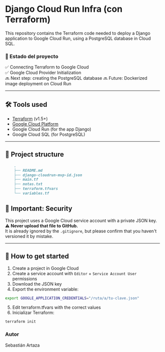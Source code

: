 # Django Cloud Run Infra (con Terraform)

This repository contains the Terraform code needed to deploy a Django application to Google Cloud Run, using a PostgreSQL database in Cloud SQL.

### 🚀 Estado del proyecto

✅ Connecting Terraform to Google Cloud  
✅ Google Cloud Provider Initialization  
🔜 Next step: creating the PostgreSQL database
🔜 Future: Dockerized image deployment on Cloud Run

---

## 🛠️ Tools used

- [Terraform](https://www.terraform.io/) (v1.5+)
- [Google Cloud Platform](https://cloud.google.com/)
- Google Cloud Run (for the app Django)
- Google Cloud SQL (for PostgreSQL)

---

## 📂 Project structure

```markdown
    .
    ├── README.md
    ├── django-cloudrun-mvp-id.json
    ├── main.tf
    ├── notas.txt
    ├── terraform.tfvars
    └── variables.tf
```

## 🔐 Important: Security

This project uses a Google Cloud service account with a private JSON key.
⚠️ **Never upload that file to GitHub.**  
It is already ignored by the `.gitignore`, but please confirm that you haven't versioned it by mistake.

---

## 🧪 How to get started

1. Create a project in Google Cloud
2. Create a service account with `Editor` + `Service Account User` permissions
3. Download the JSON key
4. Export the environment variable:

```bash
export GOOGLE_APPLICATION_CREDENTIALS="/ruta/a/tu-clave.json"
```
5. Edit terraform.tfvars with the correct values
6. Inicializar Terraform:
```bash
terraform init
```
### Autor
Sebastián Artaza
